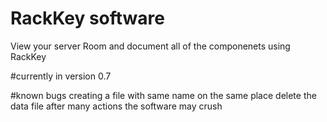 # RackKey software 
View your server Room and document all of the componenets using RackKey

#currently in version 0.7

#known bugs
creating a file with same name on the same place delete the data file 
after many actions the software may crush
